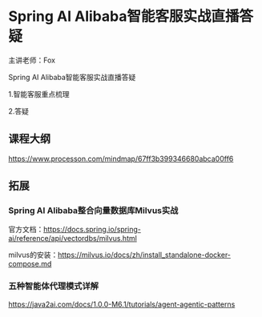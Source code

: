 # Spring AI Alibaba智能客服实战直播答疑

主讲老师：Fox



Spring AI Alibaba智能客服实战直播答疑

1.智能客服重点梳理

2.答疑



## 课程大纲

https://www.processon.com/mindmap/67ff3b399346680abca00ff6



## 拓展

###  Spring  AI Alibaba整合向量数据库Milvus实战

官方文档：https://docs.spring.io/spring-ai/reference/api/vectordbs/milvus.html

milvus的安装：https://milvus.io/docs/zh/install_standalone-docker-compose.md

### 五种智能体代理模式详解

https://java2ai.com/docs/1.0.0-M6.1/tutorials/agent-agentic-patterns